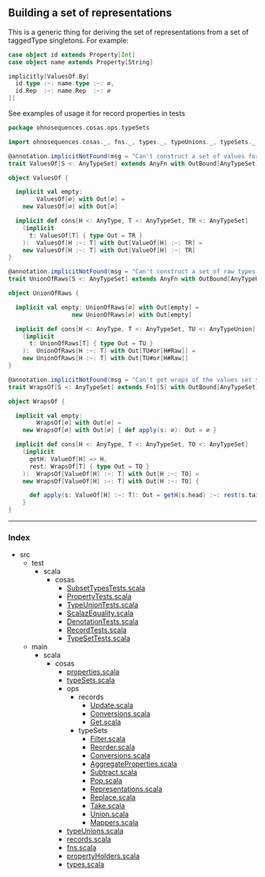 
## Building a set of representations

This is a generic thing for deriving the set of representations 
from a set of taggedType singletons. For example:
```scala
case object id extends Property[Int]
case object name extends Property[String]

implicitly[ValuesOf.By[
  id.type :~: name.type :~: ∅,
  id.Rep  :~: name.Rep  :~: ∅
]]
```

See examples of usage it for record properties in tests


```scala
package ohnosequences.cosas.ops.typeSets

import ohnosequences.cosas._, fns._, types._, typeUnions._, typeSets._

@annotation.implicitNotFound(msg = "Can't construct a set of values for ${S}")
trait ValuesOf[S <: AnyTypeSet] extends AnyFn with OutBound[AnyTypeSet]

object ValuesOf {

  implicit val empty: 
        ValuesOf[∅] with Out[∅] = 
    new ValuesOf[∅] with Out[∅]

  implicit def cons[H <: AnyType, T <: AnyTypeSet, TR <: AnyTypeSet]
    (implicit 
      t: ValuesOf[T] { type Out = TR }
    ):  ValuesOf[H :~: T] with Out[ValueOf[H] :~: TR] =
    new ValuesOf[H :~: T] with Out[ValueOf[H] :~: TR]
}

@annotation.implicitNotFound(msg = "Can't construct a set of raw types for ${S}")
trait UnionOfRaws[S <: AnyTypeSet] extends AnyFn with OutBound[AnyTypeUnion]

object UnionOfRaws {

  implicit val empty: UnionOfRaws[∅] with Out[empty] =
                  new UnionOfRaws[∅] with Out[empty]

  implicit def cons[H <: AnyType, T <: AnyTypeSet, TU <: AnyTypeUnion]
    (implicit 
      t: UnionOfRaws[T] { type Out = TU }
    ):  UnionOfRaws[H :~: T] with Out[TU#or[H#Raw]] =
    new UnionOfRaws[H :~: T] with Out[TU#or[H#Raw]]
}

@annotation.implicitNotFound(msg = "Can't get wraps of the values set ${S}")
trait WrapsOf[S <: AnyTypeSet] extends Fn1[S] with OutBound[AnyTypeSet]

object WrapsOf {

  implicit val empty: 
        WrapsOf[∅] with Out[∅] =
    new WrapsOf[∅] with Out[∅] { def apply(s: ∅): Out = ∅ }

  implicit def cons[H <: AnyType, T <: AnyTypeSet, TO <: AnyTypeSet]
    (implicit 
      getH: ValueOf[H] => H, 
      rest: WrapsOf[T] { type Out = TO }
    ):  WrapsOf[ValueOf[H] :~: T] with Out[H :~: TO] =
    new WrapsOf[ValueOf[H] :~: T] with Out[H :~: TO] {

      def apply(s: ValueOf[H] :~: T): Out = getH(s.head) :~: rest(s.tail)
    }
}

```


------

### Index

+ src
  + test
    + scala
      + cosas
        + [SubsetTypesTests.scala][test/scala/cosas/SubsetTypesTests.scala]
        + [PropertyTests.scala][test/scala/cosas/PropertyTests.scala]
        + [TypeUnionTests.scala][test/scala/cosas/TypeUnionTests.scala]
        + [ScalazEquality.scala][test/scala/cosas/ScalazEquality.scala]
        + [DenotationTests.scala][test/scala/cosas/DenotationTests.scala]
        + [RecordTests.scala][test/scala/cosas/RecordTests.scala]
        + [TypeSetTests.scala][test/scala/cosas/TypeSetTests.scala]
  + main
    + scala
      + cosas
        + [properties.scala][main/scala/cosas/properties.scala]
        + [typeSets.scala][main/scala/cosas/typeSets.scala]
        + ops
          + records
            + [Update.scala][main/scala/cosas/ops/records/Update.scala]
            + [Conversions.scala][main/scala/cosas/ops/records/Conversions.scala]
            + [Get.scala][main/scala/cosas/ops/records/Get.scala]
          + typeSets
            + [Filter.scala][main/scala/cosas/ops/typeSets/Filter.scala]
            + [Reorder.scala][main/scala/cosas/ops/typeSets/Reorder.scala]
            + [Conversions.scala][main/scala/cosas/ops/typeSets/Conversions.scala]
            + [AggregateProperties.scala][main/scala/cosas/ops/typeSets/AggregateProperties.scala]
            + [Subtract.scala][main/scala/cosas/ops/typeSets/Subtract.scala]
            + [Pop.scala][main/scala/cosas/ops/typeSets/Pop.scala]
            + [Representations.scala][main/scala/cosas/ops/typeSets/Representations.scala]
            + [Replace.scala][main/scala/cosas/ops/typeSets/Replace.scala]
            + [Take.scala][main/scala/cosas/ops/typeSets/Take.scala]
            + [Union.scala][main/scala/cosas/ops/typeSets/Union.scala]
            + [Mappers.scala][main/scala/cosas/ops/typeSets/Mappers.scala]
        + [typeUnions.scala][main/scala/cosas/typeUnions.scala]
        + [records.scala][main/scala/cosas/records.scala]
        + [fns.scala][main/scala/cosas/fns.scala]
        + [propertyHolders.scala][main/scala/cosas/propertyHolders.scala]
        + [types.scala][main/scala/cosas/types.scala]

[test/scala/cosas/SubsetTypesTests.scala]: ../../../../../test/scala/cosas/SubsetTypesTests.scala.md
[test/scala/cosas/PropertyTests.scala]: ../../../../../test/scala/cosas/PropertyTests.scala.md
[test/scala/cosas/TypeUnionTests.scala]: ../../../../../test/scala/cosas/TypeUnionTests.scala.md
[test/scala/cosas/ScalazEquality.scala]: ../../../../../test/scala/cosas/ScalazEquality.scala.md
[test/scala/cosas/DenotationTests.scala]: ../../../../../test/scala/cosas/DenotationTests.scala.md
[test/scala/cosas/RecordTests.scala]: ../../../../../test/scala/cosas/RecordTests.scala.md
[test/scala/cosas/TypeSetTests.scala]: ../../../../../test/scala/cosas/TypeSetTests.scala.md
[main/scala/cosas/properties.scala]: ../../properties.scala.md
[main/scala/cosas/typeSets.scala]: ../../typeSets.scala.md
[main/scala/cosas/ops/records/Update.scala]: ../records/Update.scala.md
[main/scala/cosas/ops/records/Conversions.scala]: ../records/Conversions.scala.md
[main/scala/cosas/ops/records/Get.scala]: ../records/Get.scala.md
[main/scala/cosas/ops/typeSets/Filter.scala]: Filter.scala.md
[main/scala/cosas/ops/typeSets/Reorder.scala]: Reorder.scala.md
[main/scala/cosas/ops/typeSets/Conversions.scala]: Conversions.scala.md
[main/scala/cosas/ops/typeSets/AggregateProperties.scala]: AggregateProperties.scala.md
[main/scala/cosas/ops/typeSets/Subtract.scala]: Subtract.scala.md
[main/scala/cosas/ops/typeSets/Pop.scala]: Pop.scala.md
[main/scala/cosas/ops/typeSets/Representations.scala]: Representations.scala.md
[main/scala/cosas/ops/typeSets/Replace.scala]: Replace.scala.md
[main/scala/cosas/ops/typeSets/Take.scala]: Take.scala.md
[main/scala/cosas/ops/typeSets/Union.scala]: Union.scala.md
[main/scala/cosas/ops/typeSets/Mappers.scala]: Mappers.scala.md
[main/scala/cosas/typeUnions.scala]: ../../typeUnions.scala.md
[main/scala/cosas/records.scala]: ../../records.scala.md
[main/scala/cosas/fns.scala]: ../../fns.scala.md
[main/scala/cosas/propertyHolders.scala]: ../../propertyHolders.scala.md
[main/scala/cosas/types.scala]: ../../types.scala.md